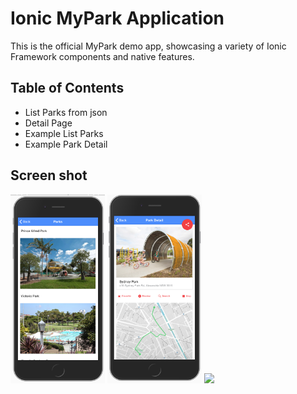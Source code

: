 # Ionic MyPark Application

This is the official MyPark demo app, showcasing a variety of Ionic Framework components and native features.

## Table of Contents

* List Parks from json
* Detail Page
* Example List Parks
* Example Park Detail

## Screen shot

<img src="./src/assets/screens/ListofParks.png" width="30%">
<img  src="./src/assets/screens/Park-Detail1.png" width="30%" >
<img src="./src/assets/screens/ParkDetail.png" width="30%" >
